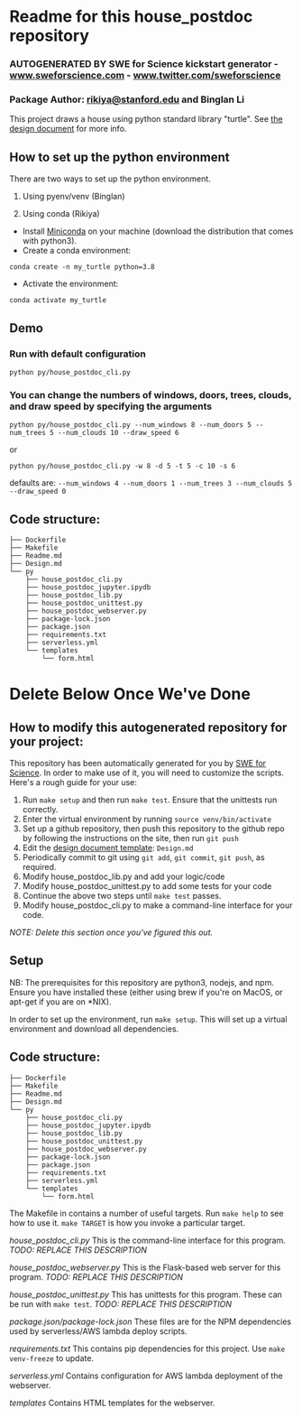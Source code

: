# Readme for this house_postdoc repository

### AUTOGENERATED BY SWE for Science kickstart generator - www.sweforscience.com - www.twitter.com/sweforscience 

### Package Author: rikiya@stanford.edu and Binglan Li

This project draws a house using python standard library "turtle". See [the design document](Design.md) for more info.

## How to set up the python environment

There are two ways to set up the python environment.

1. Using pyenv/venv (Binglan)

1. Using conda (Rikiya)
- Install [Miniconda](https://docs.conda.io/en/latest/miniconda.html#linux-installers) on your machine (download the distribution that comes with python3).  
- Create a conda environment:
```
conda create -n my_turtle python=3.8
```  
- Activate the environment:
```
conda activate my_turtle
```  

## Demo
### Run with default configuration
```
python py/house_postdoc_cli.py
```

### You can change the numbers of windows, doors, trees, clouds, and draw speed by specifying the arguments
```
python py/house_postdoc_cli.py --num_windows 8 --num_doors 5 --num_trees 5 --num_clouds 10 --draw_speed 6
```
or
```
python py/house_postdoc_cli.py -w 8 -d 5 -t 5 -c 10 -s 6
```
defaults are: `--num_windows 4 --num_doors 1 --num_trees 3 --num_clouds 5 --draw_speed 0`

## Code structure:
```.
├── Dockerfile
├── Makefile
├── Readme.md
├── Design.md
└── py
    ├── house_postdoc_cli.py
    ├── house_postdoc_jupyter.ipydb
    ├── house_postdoc_lib.py
    ├── house_postdoc_unittest.py
    ├── house_postdoc_webserver.py
    ├── package-lock.json
    ├── package.json
    ├── requirements.txt
    ├── serverless.yml
    └── templates
        └── form.html 
```
  
  
  
# Delete Below Once We've Done  
  
  
  
  
  
## How to modify this autogenerated repository for your project:

This repository has been automatically generated for you by [SWE for Science](www.sweforscience.com).  In order to make use of it, you will need to customize the scripts. Here's a rough guide for your use:

1. Run `make setup` and then run `make test`.  Ensure that the unittests run correctly.
1. Enter the virtual environment by running `source venv/bin/activate`
1. Set up a github repository, then push this repository to the github repo by following the instructions on the site, then run `git push`
1. Edit the [design document template](Design.md): `Design.md`
1. Periodically commit to git using `git add`, `git commit`, `git push`, as required.
1. Modify house_postdoc_lib.py and add your logic/code
1. Modify house_postdoc_unittest.py to add some tests for your code
1. Continue the above two steps until `make test` passes.
1. Modify house_postdoc_cli.py to make a command-line interface for your code.
<!-- 1. Modify (or delete) house_postdoc_webserver.py -->
<!-- 1. You may add additional python dependencies using pip install *but ensure that your venv is activated before doing so, and ensure that you run `make venv-freeze` before committing and pushing code* -->
<!-- 1. If you are using a webserver, you may deploy code to *AWS Lambda* by running `sls deploy` from the `py/` directory.  You may need to edit the `serverless.yml` file. Before doing this, you will need to go to the [AWS IAM console](https://console.aws.amazon.com/iam/home#/users$new?step=details) and  grant the following permissions to the AWS IAM account which you're using here: 
```IAMFullAccess
  AmazonS3FullAccess
  AmazonAPIGatewayInvokeFullAccess
  CloudWatchFullAccess
  AmazonAPIGatewayAdministrator
  AWSCloudFormationFullAccess
  AWSLambda_FullAccess 
  ``` -->


 *_NOTE: Delete this  section once you've figured this out._*


## Setup

NB: The prerequisites for this repository are python3, nodejs, and npm. Ensure you have installed these (either using brew if you're on MacOS, or apt-get if you are on *NIX).

In order to set up the environment, run `make setup`. This will set up a virtual environment and download all dependencies.


## Code structure:
```.
├── Dockerfile
├── Makefile
├── Readme.md
├── Design.md
└── py
    ├── house_postdoc_cli.py
    ├── house_postdoc_jupyter.ipydb
    ├── house_postdoc_lib.py
    ├── house_postdoc_unittest.py
    ├── house_postdoc_webserver.py
    ├── package-lock.json
    ├── package.json
    ├── requirements.txt
    ├── serverless.yml
    └── templates
        └── form.html 
```

The Makefile in contains a number of useful targets. Run `make help` to see how to use it. `make TARGET` is how you invoke a particular target.

*house_postdoc_cli.py* This is the command-line interface for this program. _TODO: REPLACE THIS DESCRIPTION_

*house_postdoc_webserver.py* This is the Flask-based web server for this program. _TODO: REPLACE THIS DESCRIPTION_

*house_postdoc_unittest.py* This has unittests for this program. These can be run with `make test`.  _TODO: REPLACE THIS DESCRIPTION_

*package.json/package-lock.json* These files are for the NPM dependencies used by serverless/AWS lambda deploy scripts.

*requirements.txt* This contains pip dependencies for this project. Use `make venv-freeze` to update.

*serverless.yml* Contains configuration for AWS lambda deployment of the webserver.

*templates* Contains HTML templates for the webserver.


